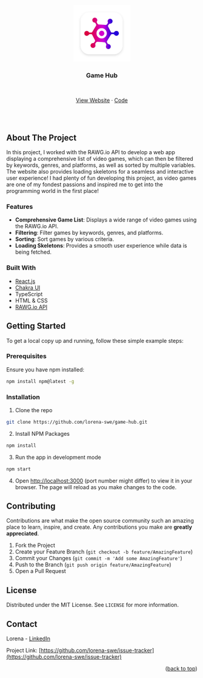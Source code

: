 <div id="top"></div>

<br />
<div align="center">
  <a href="https://github.com/lorena-swe/game-hub">
    <img src="src/assets/logo.webp" alt="Logo"  width="150" height="auto" >
  </a>
  
  <h3 align="center">Game Hub</h3>
  
  <br />

  <p align="center">
    <a href="https://lorena-swe-game-hub.vercel.app/" target="_blank">View Website</a>
    ·
    <a href="https://github.com/lorena-swe/game-hub">Code</a>
  </p>
</div>

<br /><br />


<!-- ABOUT THE PROJECT -->
## About The Project
<!--
<div align="center">
  <a href="https://lorena-swe-game-hub.vercel.app/">
    <img src="src/assets/screenshot.png" alt="Project Screenshot">
  </a>
</div>
-->

In this project, I worked with the RAWG.io API to develop a web app displaying a comprehensive list of video games, which can then be filtered by keywords, genres, and platforms, as well as sorted by multiple variables. The website also provides loading skeletons for a seamless and interactive user experience! I had plenty of fun developing this project, as video games are one of my fondest passions and inspired me to get into the programming world in the first place!

### Features

- **Comprehensive Game List**: Displays a wide range of video games using the RAWG.io API.
- **Filtering**: Filter games by keywords, genres, and platforms.
- **Sorting**: Sort games by various criteria.
- **Loading Skeletons**: Provides a smooth user experience while data is being fetched.

### Built With

* [React.js](https://reactjs.org/)
* [Chakra UI](https://v2.chakra-ui.com/)
* TypeScript
* HTML & CSS
* [RAWG.io API](https://rawg.io/apidocs)


<!-- GETTING STARTED -->
## Getting Started

To get a local copy up and running, follow these simple example steps:

### Prerequisites

Ensure you have npm installed:
```sh
npm install npm@latest -g
```

### Installation

1. Clone the repo
  ```sh
  git clone https://github.com/lorena-swe/game-hub.git
  ```
2. Install NPM Packages
  ```sh
  npm install
  ```
3. Run the app in development mode
  ```sh
  npm start
  ```
4. Open [http://localhost:3000](http://localhost:3000) (port number might differ) to view it in your browser. The page will reload as you make changes to the code.

## Contributing

Contributions are what make the open source community such an amazing place to learn, inspire, and create. Any contributions you make are **greatly appreciated**.

1. Fork the Project
2. Create your Feature Branch (`git checkout -b feature/AmazingFeature`)
3. Commit your Changes (`git commit -m 'Add some AmazingFeature'`)
4. Push to the Branch (`git push origin feature/AmazingFeature`)
5. Open a Pull Request

## License

Distributed under the MIT License. See `LICENSE` for more information.

## Contact

Lorena - [LinkedIn](https://www.linkedin.com/in/lorena-zotaj/)

Project Link: [https://github.com/lorena-swe/issue-tracker](https://github.com/lorena-swe/issue-tracker)

<p align="right">(<a href="#top">back to top</a>)</p>
